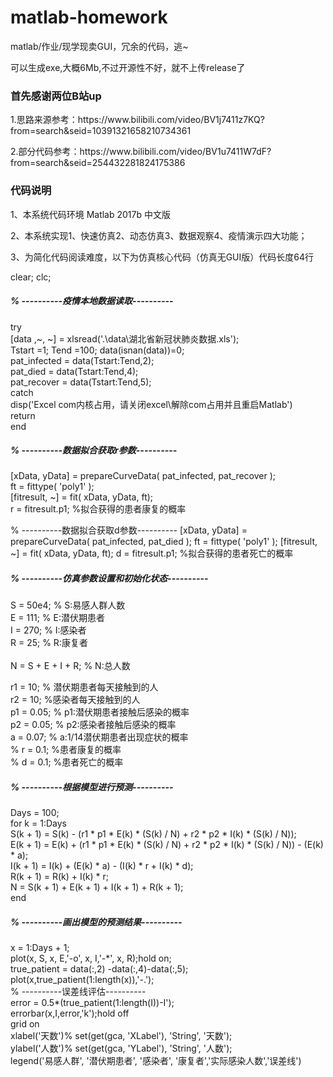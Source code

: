 # matlab-homework
<p>matlab/作业/现学现卖GUI，冗余的代码，逃~</p>
<p>可以生成exe,大概6Mb,不过开源性不好，就不上传release了</p>
<h3> 首先感谢两位B站up</h3>
<p>1.思路来源参考：https://www.bilibili.com/video/BV1j7411z7KQ?from=search&seid=10391321658210734361</p>
<p>2.部分代码参考：https://www.bilibili.com/video/BV1u7411W7dF?from=search&seid=254432281824175386</p>
<h3> 代码说明</h3>
<p>1、本系统代码环境 Matlab 2017b 中文版</p>
<p>2、本系统实现1、快速仿真2、动态仿真3、数据观察4、疫情演示四大功能；</p>
<p>3、为简化代码阅读难度，以下为仿真核心代码（仿真无GUI版）代码长度64行</p>
<p>clear; clc;</p>
<h5>% ----------疫情本地数据读取----------</h5>
<p>try<br> 
    [data ,~, ~] = xlsread('.\data\湖北省新冠状肺炎数据.xls');<br> 
    Tstart =1; Tend =100; data(isnan(data))=0;<br> 
    pat_infected = data(Tstart:Tend,2);<br> 
    pat_died = data(Tstart:Tend,4);<br> 
    pat_recover = data(Tstart:Tend,5);<br> 
catch<br> 
    disp('Excel com内核占用，请关闭excel\解除com占用并且重启Matlab')<br> 
    return<br> 
end<br> 
</p>

<h5>% ----------数据拟合获取r参数----------</h5>
<p>
[xData, yData] = prepareCurveData( pat_infected, pat_recover );<br> 
ft = fittype( 'poly1' );<br> 
[fitresult, ~] = fit( xData, yData, ft);<br> 
r = fitresult.p1;     %拟合获得的患者康复的概率<br> 
</p>
% ----------数据拟合获取d参数----------
[xData, yData] = prepareCurveData( pat_infected, pat_died );
ft = fittype( 'poly1' );
[fitresult, ~] = fit( xData, yData, ft);
d = fitresult.p1;     %拟合获得的患者死亡的概率
</p>
<h5>% ----------仿真参数设置和初始化状态----------</h5>
<p>
S = 50e4;                    % S:易感人群人数 <br> 
E = 111;                         % E:潜伏期患者<br> 
I = 270;                              % I:感染者<br> 
R = 25;                              % R:康复者<br> <br> 
N = S + E + I + R;                  % N:总人数<br> 

r1 = 10;             % 潜伏期患者每天接触到的人<br> 
r2 = 10;                  %感染者每天接触到的人<br> 
p1 = 0.05;      % p1:潜伏期患者接触后感染的概率<br> 
p2 = 0.05;          % p2:感染者接触后感染的概率<br> 
a = 0.07;      % a:1/14潜伏期患者出现症状的概率<br> 
% r = 0.1;                      %患者康复的概率<br> 
% d = 0.1;                      %患者死亡的概率<br> 
</p>

<h5>% ----------根据模型进行预测----------</h5>
<p>
Days = 100;<br> 
for k = 1:Days<br> 
    S(k + 1) = S(k) - (r1 * p1 * E(k) * (S(k) / N) + r2 * p2 * I(k) * (S(k) / N));<br> 
    E(k + 1) = E(k) + (r1 * p1 * E(k) * (S(k) / N) + r2 * p2 * I(k) * (S(k) / N)) - (E(k) * a);<br> 
    I(k + 1) = I(k) + (E(k) * a) - (I(k) * r + I(k) * d);<br> 
    R(k + 1) = R(k) + I(k) * r;<br> 
    N = S(k + 1) + E(k + 1) + I(k + 1) + R(k + 1);<br> 
end<br> 
</p>

<h5>% ----------画出模型的预测结果----------</h5>
<p>
x = 1:Days + 1;<br> 
plot(x, S, x, E,'-o', x, I,'-*', x, R);hold on;<br> 
true_patient = data(:,2) -data(:,4)-data(:,5);<br> 
plot(x,true_patient(1:length(x)),'-.');<br> 
% ----------误差线评估----------<br> 
error = 0.5*(true_patient(1:length(I))-I');<br> 
errorbar(x,I,error,'k');hold off<br> 
grid on<br> 
xlabel('天数')% set(get(gca, 'XLabel'), 'String', '天数');<br> 
ylabel('人数')% set(get(gca, 'YLabel'), 'String', '人数');<br> 
legend('易感人群', '潜伏期患者', '感染者', '康复者','实际感染人数','误差线')<br> 
</p>
